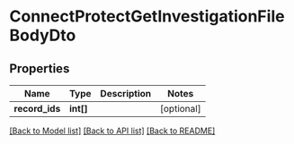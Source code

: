 # ConnectProtectGetInvestigationFileBodyDto

## Properties
Name | Type | Description | Notes
------------ | ------------- | ------------- | -------------
**record_ids** | **int[]** |  | [optional] 

[[Back to Model list]](../../README.md#documentation-for-models) [[Back to API list]](../../README.md#documentation-for-api-endpoints) [[Back to README]](../../README.md)

